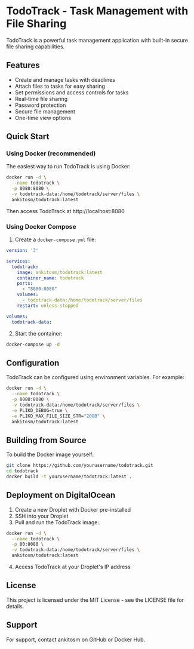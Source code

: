 # TodoTrack - Task Management with File Sharing

TodoTrack is a powerful task management application with built-in secure file sharing capabilities.

## Features

- Create and manage tasks with deadlines
- Attach files to tasks for easy sharing
- Set permissions and access controls for tasks
- Real-time file sharing
- Password protection
- Secure file management
- One-time view options

## Quick Start

### Using Docker (recommended)

The easiest way to run TodoTrack is using Docker:

```bash
docker run -d \
  --name todotrack \
  -p 8080:8080 \
  -v todotrack-data:/home/todotrack/server/files \
  ankitosm/todotrack:latest
```

Then access TodoTrack at http://localhost:8080

### Using Docker Compose

1. Create a `docker-compose.yml` file:

```yaml
version: '3'

services:
  todotrack:
    image: ankitosm/todotrack:latest
    container_name: todotrack
    ports:
      - "8080:8080"
    volumes:
      - todotrack-data:/home/todotrack/server/files
    restart: unless-stopped

volumes:
  todotrack-data:
```

2. Start the container:

```bash
docker-compose up -d
```

## Configuration

TodoTrack can be configured using environment variables. For example:

```bash
docker run -d \
  --name todotrack \
  -p 8080:8080 \
  -v todotrack-data:/home/todotrack/server/files \
  -e PLIKD_DEBUG=true \
  -e PLIKD_MAX_FILE_SIZE_STR="20GB" \
  ankitosm/todotrack:latest
```

## Building from Source

To build the Docker image yourself:

```bash
git clone https://github.com/yourusername/todotrack.git
cd todotrack
docker build -t yourusername/todotrack:latest .
```

## Deployment on DigitalOcean

1. Create a new Droplet with Docker pre-installed
2. SSH into your Droplet
3. Pull and run the TodoTrack image:

```bash
docker run -d \
  --name todotrack \
  -p 80:8080 \
  -v todotrack-data:/home/todotrack/server/files \
  ankitosm/todotrack:latest
```

4. Access TodoTrack at your Droplet's IP address

## License

This project is licensed under the MIT License - see the LICENSE file for details.

## Support

For support, contact ankitosm on GitHub or Docker Hub. 